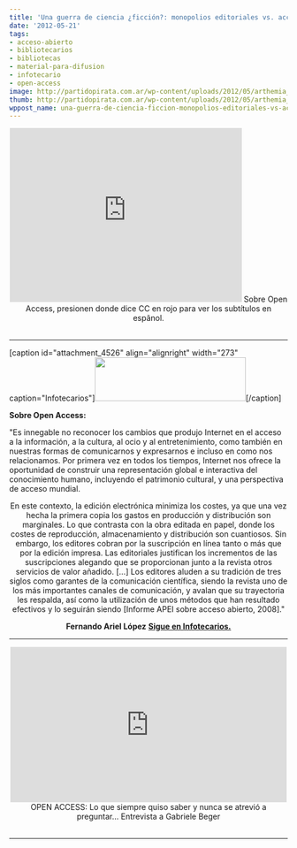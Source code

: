 ```yaml
---
title: 'Una guerra de ciencia ¿ficción?: monopolios editoriales vs. acceso abierto'
date: '2012-05-21'
tags:
- acceso-abierto
- bibliotecarios
- bibliotecas
- material-para-difusion
- infotecario
- open-access
image: http://partidopirata.com.ar/wp-content/uploads/2012/05/arthemia_logo.png
thumb: http://partidopirata.com.ar/wp-content/uploads/2012/05/arthemia_logo-150x79.png
wppost_name: una-guerra-de-ciencia-ficcion-monopolios-editoriales-vs-acceso-abierto
---
```


<center>
<iframe src="http://www.youtube.com/embed/0U8tAfVAH6Q" frameborder="0" width="420" height="315"></iframe>
Sobre Open Access, presionen donde dice CC en rojo para ver los subtítulos en espãnol.</center>&nbsp;

<hr />

[caption id="attachment_4526" align="alignright" width="273" caption="Infotecarios"]<a href="http://partidopirata.com.ar/wp-content/uploads/2012/05/arthemia_logo.png"><img class="size-full wp-image-4526" title="arthemia_logo" src="http://partidopirata.com.ar/wp-content/uploads/2012/05/arthemia_logo.png" alt="" width="273" height="79" /></a>[/caption]

<strong>Sobre Open Access:</strong>

"Es innegable no reconocer los cambios que produjo Internet en el acceso a la información, a la cultura, al ocio y al entretenimiento, como también en nuestras formas de comunicarnos y expresarnos e incluso en como nos relacionamos. Por primera vez en todos los tiempos, Internet nos ofrece la oportunidad de construir una representación global e interactiva del conocimiento humano, incluyendo el patrimonio cultural, y una perspectiva de acceso mundial.
<p style="text-align: center;">En este contexto, la edición electrónica minimiza los costes, ya que una vez hecha la primera copia los gastos en producción y distribución son marginales. Lo que contrasta con la obra editada en papel, donde los costes de reproducción, almacenamiento y distribución son cuantiosos. Sin embargo, los editores cobran por la suscripción en línea tanto o más que por la edición impresa. Las editoriales justifican los incrementos de las suscripciones alegando que se proporcionan junto a la revista otros servicios de valor añadido. [...] Los editores aluden a su tradición de tres siglos como garantes de la comunicación científica, siendo la revista uno de los más importantes canales de comunicación, y avalan que su trayectoria les respalda, así como la utilización de unos métodos que han resultado efectivos y lo seguirán siendo [Informe APEI sobre acceso abierto, 2008]."
<strong></strong></p>
<p style="text-align: center;"><strong>Fernando Ariel López</strong>
<strong><a href="http://www.infotecarios.com/fernandoariellopez/una-guerra-de-ciencia-%C2%BFficcion-monopolios-editoriales-vs-acceso-abierto" target="_blank">Sigue en Infotecarios.</a></strong></p>


<hr />

<center>
<iframe src="http://player.vimeo.com/video/37164790" frameborder="0" width="500" height="281"></iframe>
OPEN ACCESS: Lo que siempre quiso saber y nunca se atrevió a preguntar... Entrevista a Gabriele Beger
</center>&nbsp;

<hr />
